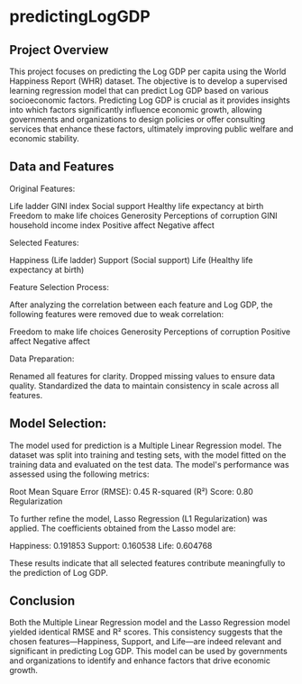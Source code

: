 # predictingLogGDP



## Project Overview

This project focuses on predicting the Log GDP per capita using the World Happiness Report (WHR) dataset. The objective is to develop a supervised learning regression model that can predict Log GDP based on various socioeconomic factors. Predicting Log GDP is crucial as it provides insights into which factors significantly influence economic growth, allowing governments and organizations to design policies or offer consulting services that enhance these factors, ultimately improving public welfare and economic stability.

## Data and Features

Original Features:

Life ladder
GINI index
Social support
Healthy life expectancy at birth
Freedom to make life choices
Generosity
Perceptions of corruption
GINI household income index
Positive affect
Negative affect 

Selected Features:

Happiness (Life ladder)
Support (Social support)
Life (Healthy life expectancy at birth)

Feature Selection Process:

After analyzing the correlation between each feature and Log GDP, the following features were removed due to weak correlation:

Freedom to make life choices
Generosity
Perceptions of corruption
Positive affect
Negative affect

Data Preparation:

Renamed all features for clarity.
Dropped missing values to ensure data quality.
Standardized the data to maintain consistency in scale across all features.

## Model Selection:
The model used for prediction is a Multiple Linear Regression model. The dataset was split into training and testing sets, with the model fitted on the training data and evaluated on the test data. The model's performance was assessed using the following metrics:

Root Mean Square Error (RMSE): 0.45
R-squared (R²) Score: 0.80
Regularization

To further refine the model, Lasso Regression (L1 Regularization) was applied. The coefficients obtained from the Lasso model are:

Happiness: 0.191853
Support: 0.160538
Life: 0.604768

These results indicate that all selected features contribute meaningfully to the prediction of Log GDP.

## Conclusion

Both the Multiple Linear Regression model and the Lasso Regression model yielded identical RMSE and R² scores. This consistency suggests that the chosen features—Happiness, Support, and Life—are indeed relevant and significant in predicting Log GDP. This model can be used by governments and organizations to identify and enhance factors that drive economic growth.

